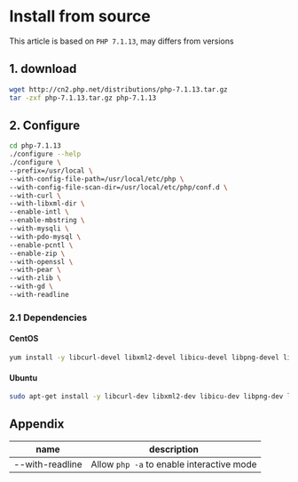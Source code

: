 # Install from source

This article is based on `PHP 7.1.13`, may differs from versions

## 1. download

```bash
wget http://cn2.php.net/distributions/php-7.1.13.tar.gz
tar -zxf php-7.1.13.tar.gz php-7.1.13
```

## 2. Configure

```bash
cd php-7.1.13
./configure --help
./configure \
--prefix=/usr/local \
--with-config-file-path=/usr/local/etc/php \
--with-config-file-scan-dir=/usr/local/etc/php/conf.d \
--with-curl \
--with-libxml-dir \
--enable-intl \
--enable-mbstring \
--with-mysqli \
--with-pdo-mysql \
--enable-pcntl \
--enable-zip \
--with-openssl \
--with-pear \
--with-zlib \
--with-gd \
--with-readline
```

### 2.1 Dependencies

#### CentOS

```bash
yum install -y libcurl-devel libxml2-devel libicu-devel libpng-devel libreadline-devel
```

#### Ubuntu

```bash
sudo apt-get install -y libcurl-dev libxml2-dev libicu-dev libpng-dev libreadline-dev
```

## Appendix

name    | description
---     | ---
--with-readline | Allow `php -a` to enable interactive mode

